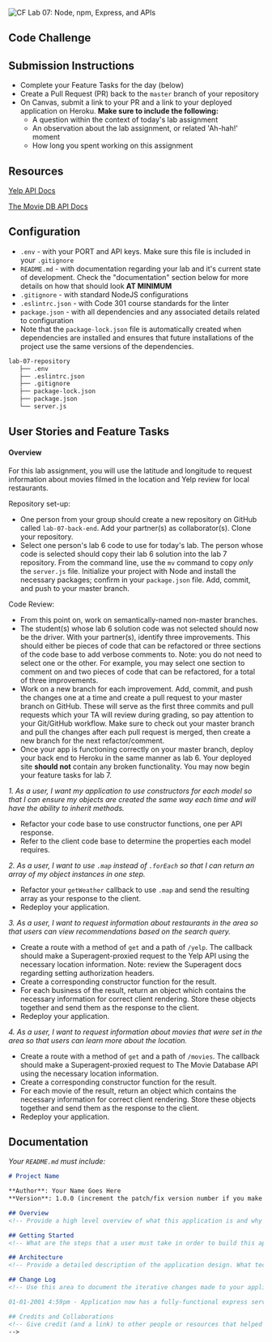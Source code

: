 ![CF](https://i.imgur.com/7v5ASc8.png) Lab 07: Node, npm, Express, and APIs

## Code Challenge

## Submission Instructions

- Complete your Feature Tasks for the day (below)
- Create a Pull Request (PR) back to the `master` branch of your repository
- On Canvas, submit a link to your PR and a link to your deployed application on Heroku. **Make sure to include the following:**
  - A question within the context of today's lab assignment
  - An observation about the lab assignment, or related 'Ah-hah!' moment
  - How long you spent working on this assignment

## Resources

[Yelp API Docs](https://www.yelp.com/developers/documentation/v3/business_search)

[The Movie DB API Docs](https://developers.themoviedb.org/3/getting-started/introduction)

## Configuration

- `.env` - with your PORT and API keys. Make sure this file is included in your `.gitignore`
- `README.md` - with documentation regarding your lab and it's current state of development. Check the "documentation" section below for more details on how that should look **AT MINIMUM**
- `.gitignore` - with standard NodeJS configurations
- `.eslintrc.json` - with Code 301 course standards for the linter
- `package.json` - with all dependencies and any associated details related to configuration
- Note that the `package-lock.json` file is automatically created when dependencies are installed and ensures that future installations of the project use the same versions of the dependencies.

```sh
lab-07-repository
   ├── .env
   ├── .eslintrc.json
   ├── .gitignore
   ├── package-lock.json
   ├── package.json
   └── server.js
```

## User Stories and Feature Tasks

#### Overview

For this lab assignment, you will use the latitude and longitude to request information about movies filmed in the location and Yelp review for local restaurants.

Repository set-up: 
- One person from your group should create a new repository on GitHub called `lab-07-back-end`. Add your partner(s) as collaborator(s). Clone your repository.
- Select one person's lab 6 code to use for today's lab. The person whose code is selected should copy their lab 6 solution into the lab 7 repository. From the command line, use the `mv` command to copy _only_ the `server.js` file. Initialize your project with Node and install the necessary packages; confirm in your `package.json` file. Add, commit, and push to your master branch.

Code Review:
- From this point on, work on semantically-named non-master branches. 
- The student(s) whose lab 6 solution code was not selected should now be the driver. With your partner(s), identify three improvements. This should either be pieces of code that can be refactored or three sections of the code base to add verbose comments to. Note: you do not need to select one or the other. For example, you may select one section to comment on and two pieces of code that can be refactored, for a total of three improvements.
- Work on a new branch for each improvement. Add, commit, and push the changes one at a time and create a pull request to your master branch on GitHub. These will serve as the first three commits and pull requests which your TA will review during grading, so pay attention to your Git/GitHub workflow. Make sure to check out your master branch and pull the changes after each pull request is merged, then create a new branch for the next refactor/comment.
- Once your app is functioning correctly on your master branch, deploy your back end to Heroku in the same manner as lab 6. Your deployed site **should not** contain any broken functionality. You may now begin your feature tasks for lab 7.

*1. As a user, I want my application to use constructors for each model so that I can ensure my objects are created the same way each time and will have the ability to inherit methods.*
- Refactor your code base to use constructor functions, one per API response. 
- Refer to the client code base to determine the properties each model requires.

*2. As a user, I want to use `.map` instead of `.forEach` so that I can return an array of my object instances in one step.*
- Refactor your `getWeather` callback to use `.map` and send the resulting array as your response to the client.
- Redeploy your application.

*3. As a user, I want to request information about restaurants in the area so that users can view recommendations based on the search query.*
- Create a route with a method of `get` and a path of `/yelp`. The callback should make a Superagent-proxied request to the Yelp API using the necessary location information. Note: review the Superagent docs regarding setting authorization headers.
- Create a corresponding constructor function for the result.
- For each business of the result, return an object which contains the necessary information for correct client rendering. Store these objects together and send them as the response to the client.
- Redeploy your application.

*4. As a user, I want to request information about movies that were set in the area so that users can learn more about the location.*
- Create a route with a method of `get` and a path of `/movies`. The callback should make a Superagent-proxied request to The Movie Database API using the necessary location information.
- Create a corresponding constructor function for the result.
- For each movie of the result, return an object which contains the necessary information for correct client rendering. Store these objects together and send them as the response to the client.
- Redeploy your application.

## Documentation

_Your `README.md` must include:_

```md
# Project Name

**Author**: Your Name Goes Here
**Version**: 1.0.0 (increment the patch/fix version number if you make more commits past your first submission)

## Overview
<!-- Provide a high level overview of what this application is and why you are building it, beyond the fact that it's an assignment for a Code Fellows 301 class. (i.e. What's your problem domain?) -->

## Getting Started
<!-- What are the steps that a user must take in order to build this app on their own machine and get it running? -->

## Architecture
<!-- Provide a detailed description of the application design. What technologies (languages, libraries, etc) you're using, and any other relevant design information. -->

## Change Log
<!-- Use this area to document the iterative changes made to your application as each feature is successfully implemented. Use time stamps. Here's an examples:

01-01-2001 4:59pm - Application now has a fully-functional express server, with GET and POST routes for the book resource.

## Credits and Collaborations
<!-- Give credit (and a link) to other people or resources that helped you build this application. -->
-->
```
